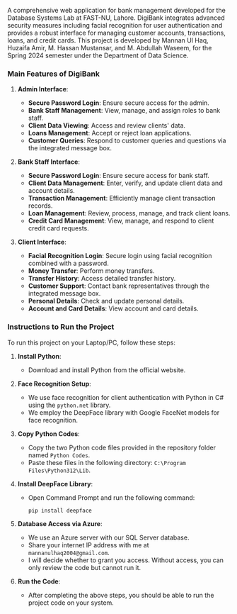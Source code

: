 A comprehensive web application for bank management developed for the Database Systems Lab at FAST-NU, Lahore. DigiBank integrates advanced security measures including facial recognition for user authentication and provides a robust interface for managing customer accounts, transactions, loans, and credit cards. This project is developed by Mannan Ul Haq, Huzaifa Amir, M. Hassan Mustansar, and M. Abdullah Waseem, for the Spring 2024 semester under the Department of Data Science.
### Main Features of DigiBank

1. **Admin Interface**:
   - **Secure Password Login**: Ensure secure access for the admin.
   - **Bank Staff Management**: View, manage, and assign roles to bank staff.
   - **Client Data Viewing**: Access and review clients' data.
   - **Loans Management**: Accept or reject loan applications.
   - **Customer Queries**: Respond to customer queries and questions via the integrated message box.

2. **Bank Staff Interface**:
   - **Secure Password Login**: Ensure secure access for bank staff.
   - **Client Data Management**: Enter, verify, and update client data and account details.
   - **Transaction Management**: Efficiently manage client transaction records.
   - **Loan Management**: Review, process, manage, and track client loans.
   - **Credit Card Management**: View, manage, and respond to client credit card requests.

3. **Client Interface**:
   - **Facial Recognition Login**: Secure login using facial recognition combined with a password.
   - **Money Transfer**: Perform money transfers.
   - **Transfer History**: Access detailed transfer history.
   - **Customer Support**: Contact bank representatives through the integrated message box.
   - **Personal Details**: Check and update personal details.
   - **Account and Card Details**: View account and card details.
     
### Instructions to Run the Project

To run this project on your Laptop/PC, follow these steps:

1. **Install Python**:
   - Download and install Python from the official website.

2. **Face Recognition Setup**:
   - We use face recognition for client authentication with Python in C# using the `python.net` library.
   - We employ the DeepFace library with Google FaceNet models for face recognition.
   
3. **Copy Python Codes**:
   - Copy the two Python code files provided in the repository folder named `Python Codes`.
   - Paste these files in the following directory: `C:\Program Files\Python312\Lib`.

4. **Install DeepFace Library**:
   - Open Command Prompt and run the following command:
     ```bash
     pip install deepface
     ```

5. **Database Access via Azure**:
   - We use an Azure server with our SQL Server database.
   - Share your internet IP address with me at `mannanulhaq2004@gmail.com`.
   - I will decide whether to grant you access. Without access, you can only review the code but cannot run it.

6. **Run the Code**:
   - After completing the above steps, you should be able to run the project code on your system.
